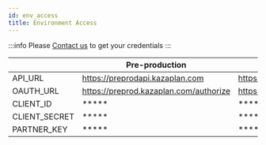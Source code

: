 ```yaml
---
id: env_access
title: Environment Access
---
```


:::info
Please [Contact us](mailto:fabien.ryckoort@adeo.com) to get your credentials
:::

|               | Pre-production                           | production                           |
|---------------|------------------------------------------|--------------------------------------|
| API_URL       | https://preprodapi.kazaplan.com          | https://api.kazaplan.com             |
| OAUTH_URL     | https://preprod.kazaplan.com/authorize   | https://www.kazaplan.com/authorize   |
| CLIENT_ID     | \*\*\*\*\*                               | \*\*\*\*\*                           |
| CLIENT_SECRET | \*\*\*\*\*                               | \*\*\*\*\*                           |
| PARTNER_KEY   | \*\*\*\*\*                               | \*\*\*\*\*                           |